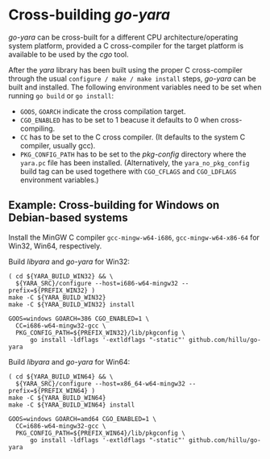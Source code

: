 # Cross-building _go-yara_

_go-yara_ can be cross-built for a different CPU
architecture/operating system platform, provided a C cross-compiler
for the target platform is available to be used by the _cgo_ tool.

After the _yara_ library has been built using the proper C
cross-compiler through the usual `configure / make / make install`
steps, _go-yara_ can be built and installed. The following environment
variables need to be set when running `go build` or `go install`:

- `GOOS`, `GOARCH` indicate the cross compilation target.
- `CGO_ENABLED` has to be set to 1 beacuse it defaults to 0 when
  cross-compiling.
- `CC` has to be set to the C cross compiler. (It defaults to the
  system C compiler, usually gcc).
- `PKG_CONFIG_PATH` has to be set to the _pkg-config_ directory where
  the `yara.pc` file has been installed. (Alternatively, the
  `yara_no_pkg_config` build tag can be used togethere with
  `CGO_CFLAGS` and `CGO_LDFLAGS` environment variables.)

## Example: Cross-building for Windows on Debian-based systems

Install the MinGW C compiler `gcc-mingw-w64-i686`,
`gcc-mingw-w64-x86-64` for Win32, Win64, respectively.

Build _libyara_ and _go-yara_ for Win32:
``` shell
( cd ${YARA_BUILD_WIN32} && \
  ${YARA_SRC}/configure --host=i686-w64-mingw32 --prefix=${PREFIX_WIN32} )
make -C ${YARA_BUILD_WIN32}
make -C ${YARA_BUILD_WIN32} install

GOOS=windows GOARCH=386 CGO_ENABLED=1 \
  CC=i686-w64-mingw32-gcc \
  PKG_CONFIG_PATH=${PREFIX_WIN32}/lib/pkgconfig \
      go install -ldflags '-extldflags "-static"' github.com/hillu/go-yara
```

Build _libyara_ and _go-yara_ for Win64:
``` shell
( cd ${YARA_BUILD_WIN64} && \
  ${YARA_SRC}/configure --host=x86_64-w64-mingw32 --prefix=${PREFIX_WIN64} )
make -C ${YARA_BUILD_WIN64}
make -C ${YARA_BUILD_WIN64} install

GOOS=windows GOARCH=amd64 CGO_ENABLED=1 \
  CC=i686-w64-mingw32-gcc \
  PKG_CONFIG_PATH=${PREFIX_WIN64}/lib/pkgconfig \
      go install -ldflags '-extldflags "-static"' github.com/hillu/go-yara
```
